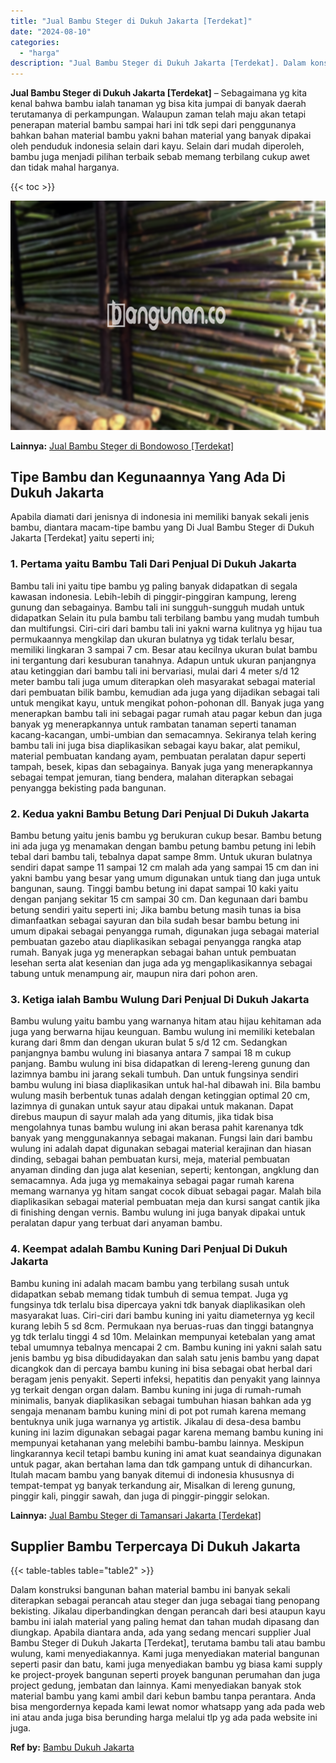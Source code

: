 ```yaml
---
title: "Jual Bambu Steger di Dukuh Jakarta [Terdekat]"
date: "2024-08-10"
categories: 
  - "harga"
description: "Jual Bambu Steger di Dukuh Jakarta [Terdekat]. Dalam konstruksi bangunan bahan material bambu ini banyak sekali diterapkan sebagai perancah atau steger dan j..."
---
```


**Jual Bambu Steger di Dukuh Jakarta \[Terdekat\]** – Sebagaimana yg kita kenal bahwa bambu ialah tanaman yg bisa kita jumpai di banyak daerah terutamanya di perkampungan. Walaupun zaman telah maju akan tetapi penerapan material bambu sampai hari ini tdk sepi dari penggunanya bahkan bahan material bambu yakni bahan material yang banyak dipakai oleh penduduk indonesia selain dari kayu. Selain dari mudah diperoleh, bambu juga menjadi pilihan terbaik sebab memang terbilang cukup awet dan tidak mahal harganya.

{{< toc >}}

![Jual Bambu Steger di Dukuh Jakarta [Terdekat]](/images/jual-bambu-tali-02.png)

**Lainnya:** [Jual Bambu Steger di Bondowoso \[Terdekat\]](https://bambu.bangunan.co/jual-bambu-steger-di-bondowoso-terdekat/)

## Tipe Bambu dan Kegunaannya Yang Ada Di Dukuh Jakarta

Apabila diamati dari jenisnya di indonesia ini memiliki banyak sekali jenis bambu, diantara macam-tipe bambu yang Di Jual Bambu Steger di Dukuh Jakarta \[Terdekat\] yaitu seperti ini;

### 1\. Pertama yaitu Bambu Tali Dari Penjual Di Dukuh Jakarta

Bambu tali ini yaitu tipe bambu yg paling banyak didapatkan di segala kawasan indonesia. Lebih-lebih di pinggir-pinggiran kampung, lereng gunung dan sebagainya. Bambu tali ini sungguh-sungguh mudah untuk didapatkan Selain itu pula bambu tali terbilang bambu yang mudah tumbuh dan multifungsi. Ciri-ciri dari bambu tali ini yakni warna kulitnya yg hijau tua permukaannya mengkilap dan ukuran bulatnya yg tidak terlalu besar, memiliki lingkaran 3 sampai 7 cm. Besar atau kecilnya ukuran bulat bambu ini tergantung dari kesuburan tanahnya. Adapun untuk ukuran panjangnya atau ketinggian dari bambu tali ini bervariasi, mulai dari 4 meter s/d 12 meter bambu tali juga umum diterapkan oleh masyarakat sebagai material dari pembuatan bilik bambu, kemudian ada juga yang dijadikan sebagai tali untuk mengikat kayu, untuk mengikat pohon-pohonan dll. Banyak juga yang menerapkan bambu tali ini sebagai pagar rumah atau pagar kebun dan juga banyak yg menerapkannya untuk rambatan tanaman seperti tanaman kacang-kacangan, umbi-umbian dan semacamnya. Sekiranya telah kering bambu tali ini juga bisa diaplikasikan sebagai kayu bakar, alat pemikul, material pembuatan kandang ayam, pembuatan peralatan dapur seperti tampah, besek, kipas dan sebagainya. Banyak juga yang menerapkannya sebagai tempat jemuran, tiang bendera, malahan diterapkan sebagai penyangga bekisting pada bangunan.

### 2\. Kedua yakni Bambu Betung Dari Penjual Di Dukuh Jakarta

Bambu betung yaitu jenis bambu yg berukuran cukup besar. Bambu betung ini ada juga yg menamakan dengan bambu petung bambu petung ini lebih tebal dari bambu tali, tebalnya dapat sampe 8mm. Untuk ukuran bulatnya sendiri dapat sampe 11 sampai 12 cm malah ada yang sampai 15 cm dan ini yakni bambu yang besar yang umum digunakan untuk tiang dan juga untuk bangunan, saung. Tinggi bambu betung ini dapat sampai 10 kaki yaitu dengan panjang sekitar 15 cm sampai 30 cm. Dan kegunaan dari bambu betung sendiri yaitu seperti ini; Jika bambu betung masih tunas ia bisa dimanfaatkan sebagai sayuran dan bila sudah besar bambu betung ini umum dipakai sebagai penyangga rumah, digunakan juga sebagai material pembuatan gazebo atau diaplikasikan sebagai penyangga rangka atap rumah. Banyak juga yg menerapkan sebagai bahan untuk pembuatan lesehan serta alat kesenian dan juga ada yg mengaplikasikannya sebagai tabung untuk menampung air, maupun nira dari pohon aren.

### 3\. Ketiga ialah Bambu Wulung Dari Penjual Di Dukuh Jakarta

Bambu wulung yaitu bambu yang warnanya hitam atau hijau kehitaman ada juga yang berwarna hijau keunguan. Bambu wulung ini memiliki ketebalan kurang dari 8mm dan dengan ukuran bulat 5 s/d 12 cm. Sedangkan panjangnya bambu wulung ini biasanya antara 7 sampai 18 m cukup panjang. Bambu wulung ini bisa didapatkan di lereng-lereng gunung dan lazimnya bambu ini jarang sekali tumbuh. Dan untuk fungsinya sendiri bambu wulung ini biasa diaplikasikan untuk hal-hal dibawah ini. Bila bambu wulung masih berbentuk tunas adalah dengan ketinggian optimal 20 cm, lazimnya di gunakan untuk sayur atau dipakai untuk makanan. Dapat direbus maupun di sayur malah ada yang ditumis, jika tidak bisa mengolahnya tunas bambu wulung ini akan berasa pahit karenanya tdk banyak yang menggunakannya sebagai makanan. Fungsi lain dari bambu wulung ini adalah dapat digunakan sebagai material kerajinan dan hiasan dinding, sebagai bahan pembuatan kursi, meja, material pembuatan anyaman dinding dan juga alat kesenian, seperti; kentongan, angklung dan semacamnya. Ada juga yg memakainya sebagai pagar rumah karena memang warnanya yg hitam sangat cocok dibuat sebagai pagar. Malah bila diaplikasikan sebagai material pembuatan meja dan kursi sangat cantik jika di finishing dengan vernis. Bambu wulung ini juga banyak dipakai untuk peralatan dapur yang terbuat dari anyaman bambu.

### 4\. Keempat adalah Bambu Kuning Dari Penjual Di Dukuh Jakarta

Bambu kuning ini adalah macam bambu yang terbilang susah untuk didapatkan sebab memang tidak tumbuh di semua tempat. Juga yg fungsinya tdk terlalu bisa dipercaya yakni tdk banyak diaplikasikan oleh masyarakat luas. Ciri-ciri dari bambu kuning ini yaitu diameternya yg kecil kurang lebih 5 sd 8cm. Permukaan nya beruas-ruas dan tinggi batangnya yg tdk terlalu tinggi 4 sd 10m. Melainkan mempunyai ketebalan yang amat tebal umumnya tebalnya mencapai 2 cm. Bambu kuning ini yakni salah satu jenis bambu yg bisa dibudidayakan dan salah satu jenis bambu yang dapat dicangkok dan di percaya bambu kuning ini bisa sebagai obat herbal dari beragam jenis penyakit. Seperti infeksi, hepatitis dan penyakit yang lainnya yg terkait dengan organ dalam. Bambu kuning ini juga di rumah-rumah minimalis, banyak diaplikasikan sebagai tumbuhan hiasan bahkan ada yg sengaja menanam bambu kuning mini di pot pot rumah karena memang bentuknya unik juga warnanya yg artistik. Jikalau di desa-desa bambu kuning ini lazim digunakan sebagai pagar karena memang bambu kuning ini mempunyai ketahanan yang melebihi bambu-bambu lainnya. Meskipun lingkarannya kecil tetapi bambu kuning ini amat kuat seandainya digunakan untuk pagar, akan bertahan lama dan tdk gampang untuk di dihancurkan. Itulah macam bambu yang banyak ditemui di indonesia khususnya di tempat-tempat yg banyak terkandung air, Misalkan di lereng gunung, pinggir kali, pinggir sawah, dan juga di pinggir-pinggir selokan.

**Lainnya:** [Jual Bambu Steger di Tamansari Jakarta \[Terdekat\]](https://bambu.bangunan.co/jual-bambu-steger-di-tamansari-jakarta-terdekat/)

## Supplier Bambu Terpercaya Di Dukuh Jakarta

{{< table-tables table="table2" >}}

Dalam konstruksi bangunan bahan material bambu ini banyak sekali diterapkan sebagai perancah atau steger dan juga sebagai tiang penopang bekisting. Jikalau diperbandingkan dengan perancah dari besi ataupun kayu bambu ini ialah material yang paling hemat dan tahan mudah dipasang dan diungkap. Apabila diantara anda, ada yang sedang mencari supplier Jual Bambu Steger di Dukuh Jakarta \[Terdekat\], terutama bambu tali atau bambu wulung, kami menyediakannya. Kami juga menyediakan material bangunan seperti pasir dan batu, kami juga menyediakan bambu yg biasa kami supply ke project-proyek bangunan seperti proyek bangunan perumahan dan juga project gedung, jembatan dan lainnya. Kami menyediakan banyak stok material bambu yang kami ambil dari kebun bambu tanpa perantara. Anda bisa mengordernya kepada kami lewat nomor whatsapp yang ada pada web ini atau anda juga bisa berunding harga melalui tlp yg ada pada website ini juga.

**Ref by:** [Bambu Dukuh Jakarta](https://id.wikipedia.org/wiki/Bambu)
